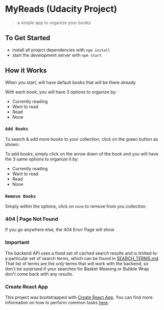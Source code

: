 # MyReads (Udacity Project)
> a simple app to organize your books


## To Get Started
* install all project dependencies with `npm install`
* start the development server with `npm start`

## How it Works
When you start, will have default books that will be there already

With each book, you will have 3 options to organize by:
* Currently reading
* Want to read
* Read
* None

### `Add Books`
To search & add more books to your collection, click on the green button as shown.

To add books, simply click on the arrow down of the book and you will have the 3 same options to organize it by:
* Currently reading
* Want to read
* Read
* None

### `Remove Books`
Simply within the options, click on `none` to remove from you collection.

### 404 | Page Not Found
If you go anywhere else, the 404 Erorr Page will show

### Important
The backend API uses a fixed set of cached search results and is limited to a particular set of search terms, which can be found in [SEARCH_TERMS.md](SEARCH_TERMS.md). That list of terms are the _only_ terms that will work with the backend, so don't be surprised if your searches for Basket Weaving or Bubble Wrap don't come back with any results.

### Create React App
This project was bootstrapped with [Create React App](https://github.com/facebookincubator/create-react-app). You can find more information on how to perform common tasks [here](https://github.com/facebookincubator/create-react-app/blob/master/packages/react-scripts/template/README.md).
